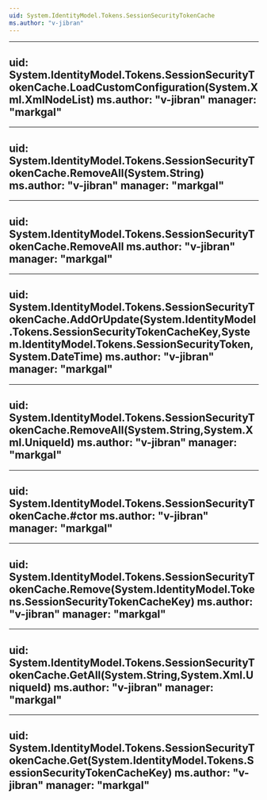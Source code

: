 ```yaml
---
uid: System.IdentityModel.Tokens.SessionSecurityTokenCache
ms.author: "v-jibran"
---
```


---
uid: System.IdentityModel.Tokens.SessionSecurityTokenCache.LoadCustomConfiguration(System.Xml.XmlNodeList)
ms.author: "v-jibran"
manager: "markgal"
---

---
uid: System.IdentityModel.Tokens.SessionSecurityTokenCache.RemoveAll(System.String)
ms.author: "v-jibran"
manager: "markgal"
---

---
uid: System.IdentityModel.Tokens.SessionSecurityTokenCache.RemoveAll
ms.author: "v-jibran"
manager: "markgal"
---

---
uid: System.IdentityModel.Tokens.SessionSecurityTokenCache.AddOrUpdate(System.IdentityModel.Tokens.SessionSecurityTokenCacheKey,System.IdentityModel.Tokens.SessionSecurityToken,System.DateTime)
ms.author: "v-jibran"
manager: "markgal"
---

---
uid: System.IdentityModel.Tokens.SessionSecurityTokenCache.RemoveAll(System.String,System.Xml.UniqueId)
ms.author: "v-jibran"
manager: "markgal"
---

---
uid: System.IdentityModel.Tokens.SessionSecurityTokenCache.#ctor
ms.author: "v-jibran"
manager: "markgal"
---

---
uid: System.IdentityModel.Tokens.SessionSecurityTokenCache.Remove(System.IdentityModel.Tokens.SessionSecurityTokenCacheKey)
ms.author: "v-jibran"
manager: "markgal"
---

---
uid: System.IdentityModel.Tokens.SessionSecurityTokenCache.GetAll(System.String,System.Xml.UniqueId)
ms.author: "v-jibran"
manager: "markgal"
---

---
uid: System.IdentityModel.Tokens.SessionSecurityTokenCache.Get(System.IdentityModel.Tokens.SessionSecurityTokenCacheKey)
ms.author: "v-jibran"
manager: "markgal"
---

